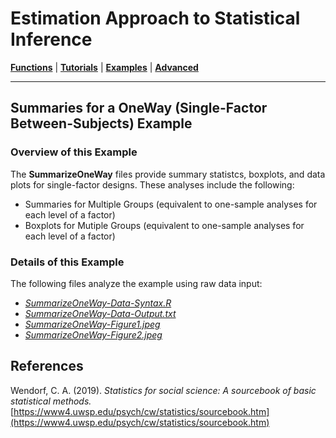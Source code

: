 # Estimation Approach to Statistical Inference

[**Functions**](../../A-Functions) | 
[**Tutorials**](../../B-Tutorials) | 
[**Examples**](../../C-Examples) | 
[**Advanced**](../../D-Advanced)

---

## Summaries for a OneWay (Single-Factor Between-Subjects) Example

### Overview of this Example

The **SummarizeOneWay** files provide summary statistcs, boxplots, and data plots for single-factor designs. These analyses include the following:

- Summaries for Multiple Groups (equivalent to one-sample analyses for each level of a factor)
- Boxplots for Mutiple Groups (equivalent to one-sample analyses for each level of a factor)

### Details of this Example
 
The following files analyze the example using raw data input:

- [_SummarizeOneWay-Data-Syntax.R_](./SummarizeOneWay-Data-Syntax.R)
- [_SummarizeOneWay-Data-Output.txt_](./SummarizeOneWay-Data-Output.txt)
- [_SummarizeOneWay-Figure1.jpeg_](./SummarizeOneWay-Figure1.jpeg)
- [_SummarizeOneWay-Figure2.jpeg_](./SummarizeOneWay-Figure2.jpeg)

## References

Wendorf, C. A. (2019). _Statistics for social science: A sourcebook of basic statistical methods._ [https://www4.uwsp.edu/psych/cw/statistics/sourcebook.htm](https://www4.uwsp.edu/psych/cw/statistics/sourcebook.htm)
